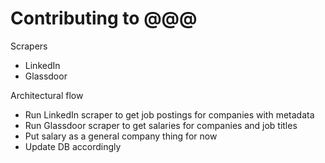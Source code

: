 # Contributing to @@@

Scrapers

- LinkedIn
- Glassdoor

Architectural flow

- Run LinkedIn scraper to get job postings for companies with metadata
- Run Glassdoor scraper to get salaries for companies and job titles
- Put salary as a general company thing for now
- Update DB accordingly
